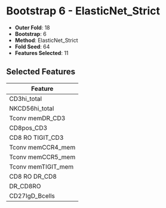 # Bootstrap 6 - ElasticNet_Strict

- **Outer Fold**: 18
- **Bootstrap**: 6
- **Method**: ElasticNet_Strict
- **Fold Seed**: 64
- **Features Selected**: 11

## Selected Features

| Feature |
|---------|
| CD3hi_total |
| NKCD56hi_total |
| Tconv memDR_CD3 |
| CD8pos_CD3 |
| CD8 RO TIGIT_CD3 |
| Tconv memCCR4_mem |
| Tconv memCCR5_mem |
| Tconv memTIGIT_mem |
| CD8 RO DR_CD8 |
| DR_CD8RO |
| CD27IgD_Bcells |
